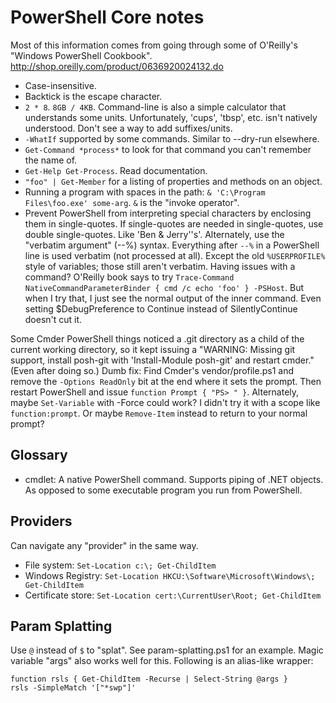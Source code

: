 PowerShell Core notes
=====================

Most of this information comes from going through some of O'Reilly's "Windows PowerShell Cookbook".
http://shop.oreilly.com/product/0636920024132.do

- Case-insensitive.
- Backtick is the escape character.
- `2 * 8`.  `8GB / 4KB`.  Command-line is also a simple calculator that understands some units.  Unfortunately, 'cups', 'tbsp', etc. isn't natively understood.  Don't see a way to add suffixes/units.
- `-WhatIf` supported by some commands.  Similar to --dry-run elsewhere.
- `Get-Command *process*` to look for that command you can't remember the name of.
- `Get-Help Get-Process`.  Read documentation.
- `"foo" | Get-Member` for a listing of properties and methods on an object.
- Running a program with spaces in the path: `& 'C:\Program Files\foo.exe' some-arg`.  `&` is the "invoke operator".
- Prevent PowerShell from interpreting special characters by enclosing them in single-quotes.  If single-quotes are needed in single-quotes, use double single-quotes.  Like 'Ben & Jerry''s'.
    Alternately, use the "verbatim argument" (--%) syntax.  Everything after `--%` in a PowerShell line is used verbatim (not processed at all).  Except the old `%USERPROFILE%` style of variables; those still aren't verbatim.
    Having issues with a command?  O'Reilly book says to try `Trace-Command NativeCommandParameterBinder { cmd /c echo 'foo' } -PSHost`.  But when I try that, I just see the normal output of the inner command.  Even setting  $DebugPreference to Continue instead of SilentlyContinue doesn't cut it.

Some Cmder PowerShell things noticed a .git directory as a child of the current working directory, so it kept issuing a "WARNING: Missing git support, install posh-git with 'Install-Module posh-git' and restart cmder."  (Even after doing so.)
Dumb fix: Find Cmder's vendor/profile.ps1 and remove the `-Options ReadOnly` bit at the end where it sets the prompt.  Then restart PowerShell and issue `function Prompt { "PS> " }`.  Alternately, maybe `Set-Variable` with -Force could work?  I didn't try it with a scope like `function:prompt`.  Or maybe `Remove-Item` instead to return to your normal prompt?


Glossary
--------

- cmdlet: A native PowerShell command.  Supports piping of .NET objects.  As opposed to some executable program you run from PowerShell.


Providers
---------

Can navigate any "provider" in the same way.
- File system: `Set-Location c:\; Get-ChildItem`
- Windows Registry: `Set-Location HKCU:\Software\Microsoft\Windows\; Get-ChildItem`
- Certificate store: `Set-Location cert:\CurrentUser\Root; Get-ChildItem`


Param Splatting
---------------

Use `@` instead of `$` to "splat".  See param-splatting.ps1 for an example.
Magic variable "args" also works well for this.  Following is an alias-like wrapper:

    function rsls { Get-ChildItem -Recurse | Select-String @args }
    rsls -SimpleMatch '["*swp"]'


